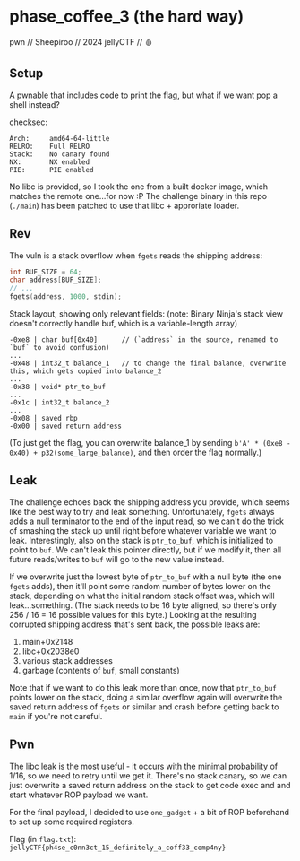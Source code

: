 # phase\_coffee\_3 (the hard way)
pwn // Sheepiroo // 2024 jellyCTF // 🩸

## Setup
A pwnable that includes code to print the flag, but what if we want pop a shell instead?

checksec:
```
Arch:     amd64-64-little
RELRO:    Full RELRO
Stack:    No canary found
NX:       NX enabled
PIE:      PIE enabled
```

No libc is provided, so I took the one from a built docker image, which matches the remote one...for now :P
The challenge binary in this repo (`./main`) has been patched to use that libc + approriate loader.

## Rev
The vuln is a stack overflow when `fgets` reads the shipping address:
```c
int BUF_SIZE = 64;
char address[BUF_SIZE];
// ...
fgets(address, 1000, stdin);
```

Stack layout, showing only relevant fields: (note: Binary Ninja's stack view doesn't correctly handle buf, which is a variable-length array)
```
-0xe8 | char buf[0x40]      // (`address` in the source, renamed to `buf` to avoid confusion)
...
-0x48 | int32_t balance_1   // to change the final balance, overwrite this, which gets copied into balance_2
...
-0x38 | void* ptr_to_buf
...
-0x1c | int32_t balance_2
...
-0x08 | saved rbp
-0x00 | saved return address
```

(To just get the flag, you can overwrite balance_1 by sending `b'A' * (0xe8 - 0x40) + p32(some_large_balance)`, and then order the flag normally.)

## Leak
The challenge echoes back the shipping address you provide, which seems like the best way to try and leak something. Unfortunately, `fgets` always adds a null terminator to the end of the input read, so we can't do the trick of smashing the stack up until right before whatever variable we want to leak. Interestingly, also on the stack is `ptr_to_buf`, which is initialized to point to `buf`. We can't leak this pointer directly, but if we modify it, then all future reads/writes to `buf` will go to the new value instead.

If we overwrite just the lowest byte of `ptr_to_buf` with a null byte (the one `fgets` adds), then it'll point some random number of bytes lower on the stack, depending on what the initial random stack offset was, which will leak...something. (The stack needs to be 16 byte aligned, so there's only 256 / 16 = 16 possible values for this byte.) Looking at the resulting corrupted shipping address that's sent back, the possible leaks are:

1. main+0x2148
2. libc+0x2038e0
3. various stack addresses
4. garbage (contents of `buf`, small constants)

Note that if we want to do this leak more than once, now that `ptr_to_buf` points lower on the stack, doing a similar overflow again will overwrite the saved return address of `fgets` or similar and crash before getting back to `main` if you're not careful.

## Pwn
The libc leak is the most useful - it occurs with the minimal probability of 1/16, so we need to retry until we get it. There's no stack canary, so we can just overwrite a saved return address on the stack to get code exec and and start whatever ROP payload we want.

For the final payload, I decided to use `one_gadget` + a bit of ROP beforehand to set up some required registers.

Flag (in `flag.txt`): `jellyCTF{ph4se_c0nn3ct_15_definitely_a_coff33_comp4ny}`
